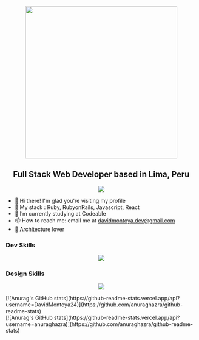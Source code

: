 <div id="header" align="center">
  <img src="https://i.ibb.co/H7shbWn/name-Mesa-de-trabajo-1.png" width="400"/>
  <h2> Full Stack Web Developer based in Lima, Peru </h2>
  <img src="https://img.shields.io/github/followers/DavidMontoya24?color=blue&label=GitHub&logoColor=blue&style=social">
</div>

- 👋 Hi there! I'm glad you're visiting my profile
- 🌱 My stack : Ruby, RubyonRails, Javascript, React
- 🔭 I’m currently studying at Codeable
- 📫 How to reach me: email me at davidmontoya.dev@gmail.com 
- 📐 Architecture lover 

### Dev Skills
<p align="center">
  <a href="https://skillicons.dev">
    <img src="https://skillicons.dev/icons?i=ruby,react,javascript,rails,postgresql,html,css"/>
  </a>
</p>

### Design Skills
<p align="center">
  <a href="https://skillicons.dev">
    <img src="https://skillicons.dev/icons?i=figma,ps,ai,pr,ae" />
  </a>
</p>
[![Anurag's GitHub stats](https://github-readme-stats.vercel.app/api?username=DavidMontoya24)](https://github.com/anuraghazra/github-readme-stats)
<div>[![Anurag's GitHub stats](https://github-readme-stats.vercel.app/api?username=anuraghazra)](https://github.com/anuraghazra/github-readme-stats)</div>

